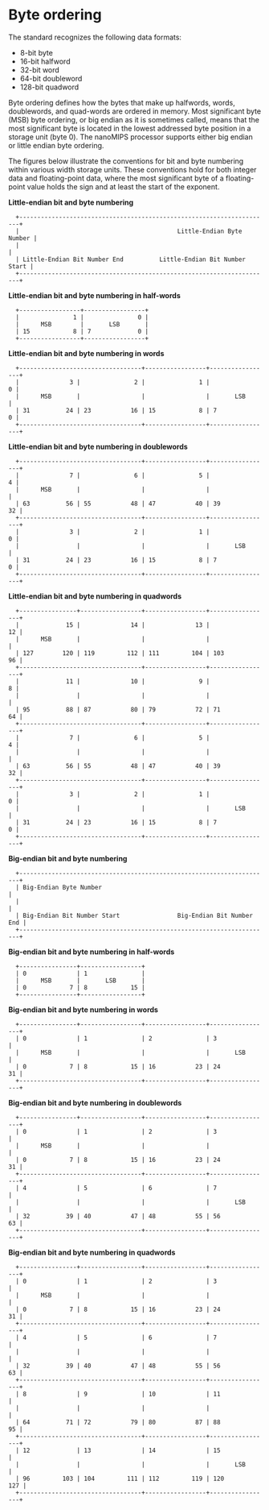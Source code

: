 # Byte ordering

The standard recognizes the following data formats:

* 8-bit byte
* 16-bit halfword
* 32-bit word
* 64-bit doubleword
* 128-bit quadword

Byte ordering defines how the bytes that make up halfwords, words,
doublewords, and quad-words are ordered in memory. Most significant byte (MSB)
byte ordering, or big endian as it is sometimes called, means that the most
significant byte is located in the lowest addressed byte position in a storage
unit (byte 0). The nanoMIPS processor supports either big endian or little
endian byte ordering.

The figures below illustrate the conventions for bit and byte numbering within
various width storage units. These conventions hold for both integer data and
floating-point data, where the most significant byte of a floating-point value
holds the sign and at least the start of the exponent.

**Little-endian bit and byte numbering**
```
  +----------------------------------------------------------------------+
  |                                            Little-Endian Byte Number |
  |                                                                      |
  | Little-Endian Bit Number End          Little-Endian Bit Number Start |
  +----------------------------------------------------------------------+
```

**Little-endian bit and byte numbering in half-words**
```
  +-----------------+-----------------+
  |               1 |               0 |
  |      MSB        |       LSB       |
  | 15            8 | 7             0 |
  +-----------------+-----------------+
```


**Little-endian bit and byte numbering in words**
```
  +----------------------------------+-----------------+-----------------+
  |              3 |               2 |               1 |               0 |
  |      MSB       |                 |                 |       LSB       |
  | 31          24 | 23           16 | 15            8 | 7             0 |
  +----------------------------------+-----------------+-----------------+
```

**Little-endian bit and byte numbering in doublewords**
```
  +----------------------------------+-----------------+-----------------+
  |              7 |               6 |               5 |               4 |
  |      MSB       |                 |                 |                 |
  | 63          56 | 55           48 | 47           40 | 39           32 |
  +----------------------------------+-----------------+-----------------+
  |              3 |               2 |               1 |               0 |
  |                |                 |                 |       LSB       |
  | 31          24 | 23           16 | 15            8 | 7             0 |
  +----------------------------------+-----------------+-----------------+
```

**Little-endian bit and byte numbering in quadwords**
```
  +----------------+-----------------+-----------------+-----------------+
  |             15 |              14 |              13 |              12 |
  |      MSB       |                 |                 |                 |
  | 127        120 | 119         112 | 111         104 | 103          96 |
  +----------------------------------+-----------------+-----------------+
  |             11 |              10 |               9 |               8 |
  |                |                 |                 |                 |
  | 95          88 | 87           80 | 79           72 | 71           64 |
  +----------------------------------+-----------------+-----------------+
  |              7 |               6 |               5 |               4 |
  |                |                 |                 |                 |
  | 63          56 | 55           48 | 47           40 | 39           32 |
  +----------------------------------+-----------------+-----------------+
  |              3 |               2 |               1 |               0 |
  |                |                 |                 |       LSB       |
  | 31          24 | 23           16 | 15            8 | 7             0 |
  +----------------------------------+-----------------+-----------------+
```

**Big-endian bit and byte numbering**
```
  +----------------------------------------------------------------------+
  | Big-Endian Byte Number                                               |
  |                                                                      |
  | Big-Endian Bit Number Start                Big-Endian Bit Number End |
  +----------------------------------------------------------------------+
```

**Big-endian bit and byte numbering in half-words**
```
  +----------------+-----------------+
  | 0              | 1               |
  |      MSB       |       LSB       |
  | 0            7 | 8            15 |
  +----------------+-----------------+
```

**Big-endian bit and byte numbering in words**
```
  +----------------+-----------------+-----------------+-----------------+
  | 0              | 1               | 2               | 3               |
  |      MSB       |                 |                 |       LSB       |
  | 0            7 | 8            15 | 16           23 | 24           31 |
  +----------------------------------+-----------------+-----------------+
```

**Big-endian bit and byte numbering in doublewords**
```
  +----------------+-----------------+-----------------+-----------------+
  | 0              | 1               | 2               | 3               |
  |      MSB       |                 |                 |                 |
  | 0            7 | 8            15 | 16           23 | 24           31 |
  +----------------------------------+-----------------+-----------------+
  | 4              | 5               | 6               | 7               |
  |                |                 |                 |       LSB       |
  | 32          39 | 40           47 | 48           55 | 56           63 |
  +----------------------------------+-----------------+-----------------+
```

**Big-endian bit and byte numbering in quadwords**
```
  +----------------+-----------------+-----------------+-----------------+
  | 0              | 1               | 2               | 3               |
  |      MSB       |                 |                 |                 |
  | 0            7 | 8            15 | 16           23 | 24           31 |
  +----------------------------------+-----------------+-----------------+
  | 4              | 5               | 6               | 7               |
  |                |                 |                 |                 |
  | 32          39 | 40           47 | 48           55 | 56           63 |
  +----------------------------------+-----------------+-----------------+
  | 8              | 9               | 10              | 11              |
  |                |                 |                 |                 |
  | 64          71 | 72           79 | 80           87 | 88           95 |
  +----------------------------------+-----------------+-----------------+
  | 12             | 13              | 14              | 15              |
  |                |                 |                 |       LSB       |
  | 96         103 | 104         111 | 112         119 | 120         127 |
  +----------------------------------+-----------------+-----------------+
```

